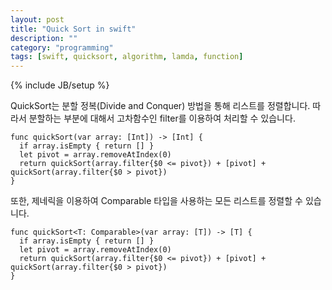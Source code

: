 ```yaml
---
layout: post
title: "Quick Sort in swift"
description: ""
category: "programming"
tags: [swift, quicksort, algorithm, lamda, function]
---
```

{% include JB/setup %}

QuickSort는 분할 정복(Divide and Conquer) 방법을 통해 리스트를 정렬합니다. 따라서 분할하는 부분에 대해서 고차함수인 filter를 이용하여 처리할 수 있습니다.

	func quickSort(var array: [Int]) -> [Int] {
	  if array.isEmpty { return [] }
	  let pivot = array.removeAtIndex(0)
	  return quickSort(array.filter{$0 <= pivot}) + [pivot] + quickSort(array.filter{$0 > pivot})
	}

또한, 제네릭을 이용하여 Comparable 타입을 사용하는 모든 리스트를 정렬할 수 있습니다.

	func quickSort<T: Comparable>(var array: [T]) -> [T] {
	  if array.isEmpty { return [] }
	  let pivot = array.removeAtIndex(0)
	  return quickSort(array.filter{$0 <= pivot}) + [pivot] + quickSort(array.filter{$0 > pivot})
	}